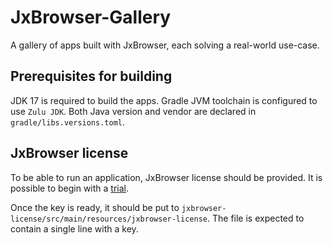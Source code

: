 # JxBrowser-Gallery

A gallery of apps built with JxBrowser, each solving a real-world use-case.

## Prerequisites for building

JDK 17 is required to build the apps. Gradle JVM toolchain is configured to use `Zulu JDK`. 
Both Java version and vendor are declared in `gradle/libs.versions.toml`.

## JxBrowser license

To be able to run an application, JxBrowser license should be provided.
It is possible to begin with a [trial](https://teamdev.com/jxbrowser/#evaluate).

Once the key is ready, it should be put to `jxbrowser-license/src/main/resources/jxbrowser-license`.
The file is expected to contain a single line with a key.
